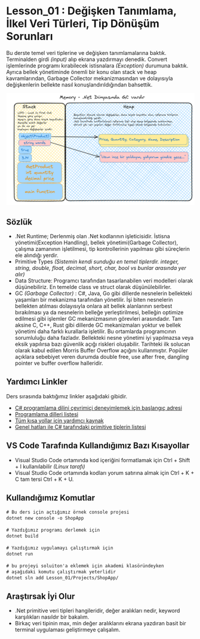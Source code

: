 # Lesson_01 : Değişken Tanımlama, İlkel Veri Türleri, Tip Dönüşüm Sorunları

Bu derste temel veri tiplerine ve değişken tanımlamalarına baktık. Terminalden girdi _(input)_ alıp ekrana yazdırmayı denedik. Convert işlemlerinde programı kırabilecek istisnalara _(Exception)_ durumuna baktık. Ayrıca bellek yönetiminde önemli bir konu olan stack ve heap kavramlarından, Garbage Collector mekanizmasından ve dolayısıyla değişkenlerin bellekte nasıl konuşlandırıldığından bahsettik.

![memory.png](memory.png)

## Sözlük

- .Net Runtime; Derlenmiş olan .Net kodlarının işleticisidir. İstisna yönetimi(Exception Handling), bellek yönetimi(Garbage Collector), çalışma zamanının işletilmesi, tip kontrollerinin yapılması gibi süreçlerin ele alındığı yerdir.
- Primitive Types _(Sistemin kendi sunduğu en temel tiplerdir. integer, string, double, float, decimal, short, char, bool vs bunlar arasında yer alır)_
- Data Structure: Programcı tarafından tasarlanabilen veri modelleri olarak düşünebiliriz. En temelde class ve struct olarak düşünülebilirler.
- GC _(Garbage Collector)_ : C#, Java, Go gibi dillerde nesnelerin bellekteki yaşamları bir mekanizma tarafından yönetilir. İşi biten nesnelerin bellekten atılması dolayısıyla onlara ait bellek alanlarının serbest bırakılması ya da nesnelerin belleğe yerleştirilmesi, belleğin optimize edilmesi gibi işlemler GC mekanizmasının görevleri arasındadır. Tam aksine C, C++, Rust gibi dillerde GC mekanizmaları yoktur ve bellek yönetimi daha farklı kurallarla işletilir. Bu ortamlarda programcının sorumluluğu daha fazladır. Bellekteki nesne yönetimi iyi yapılmazsa veya eksik yapılırsa bazı güvenlik açığı riskleri oluşabilir. Tarihteki ilk solucan olarak kabul edilen Morris Buffer Overflow açığını kullanmıştır. Popüler açıklara sebebiyet veren durumda double free, use after free, dangling pointer ve buffer overflow halleridir.

## Yardımcı Linkler

Ders sırasında baktığımız linkler aşağıdaki gibidir.

- [C# programlama dilini çevrimiçi deneyimlemek için başlangıç adresi](https://dotnet.microsoft.com/en-us/learn/dotnet/in-browser-tutorial/1)
- [Programlama dilleri listesi](https://www.tiobe.com/tiobe-index/)
- [Tüm kısa yollar için yardımcı kaynak](https://code.visualstudio.com/shortcuts/keyboard-shortcuts-windows.pdf)
- [Genel hatları ile C# tarafındaki primitive tiplerin listesi](https://learn.microsoft.com/en-us/dotnet/csharp/language-reference/builtin-types/built-in-types)

## VS Code Tarafında Kullandığımız Bazı Kısayollar

- Visual Studio Code ortamında kod içeriğini formatlamak için Ctrl + Shift + I kullanılabilir _(Linux tarafı)_
- Visual Studio Code ortamında kodları yorum satırına almak için Ctrl + K + C tam tersi Ctrl + K + U.

## Kullandığımız Komutlar

```shell
# Bu ders için açtığımız örnek console projesi
dotnet new console -o ShopApp

# Yazdığımız programı derlemek için
dotnet build

# Yazdığımız uygulamayı çalıştırmak için
dotnet run

# bu projeyi soluiton'a eklemek için akademi klasöründeyken
# aşağıdaki komutu çalıştırmak yeterlidir
dotnet sln add Lesson_01/Projects/ShopApp/
```

## Araştırsak İyi Olur

- .Net primitive veri tipleri hangileridir, değer aralıkları nedir, keyword karşılıkları nasıldır bir bakalım.
- Birkaç veri tipinin max, min değer aralıklarını ekrana yazdıran basit bir terminal uygulaması geliştirmeye çalışalım.